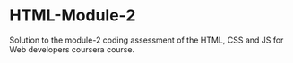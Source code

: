 # HTML-Module-2

Solution to the module-2 coding assessment of the HTML, CSS and JS for Web developers coursera course.
